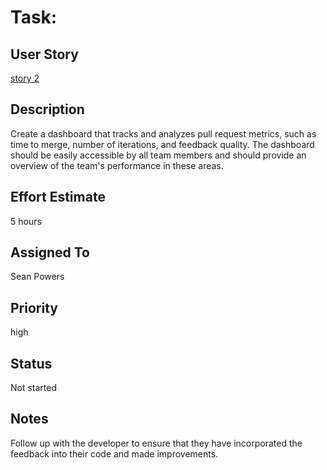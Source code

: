 # Task: 
<!-- Remove Story Links and replace with the actual user story-->
## User Story

[story 2](../story2.md)

## Description

Create a dashboard that tracks and analyzes pull request metrics, such as time to merge, number of iterations, and feedback quality. The dashboard should be easily accessible by all team members and should provide an overview of the team's performance in these areas.

## Effort Estimate

5 hours

## Assigned To

Sean Powers

## Priority

high

## Status

Not started

## Notes

Follow up with the developer to ensure that they have incorporated the feedback into their code and made improvements.
